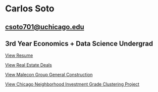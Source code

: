 # Carlos Soto
## csoto701@uchicago.edu
## 3rd Year Economics + Data Science Undergrad

[View Resume](./images/carlos-soto-resume.jpg)

[View Real Estate Deals](/all_deals.html)

[View Malecon Group General Construction](https://www.malecongc.com)

[View Chicago Neighborhood Investment Grade Clustering Project](./Chicago-Cluster-Project/cluster_project.html)



